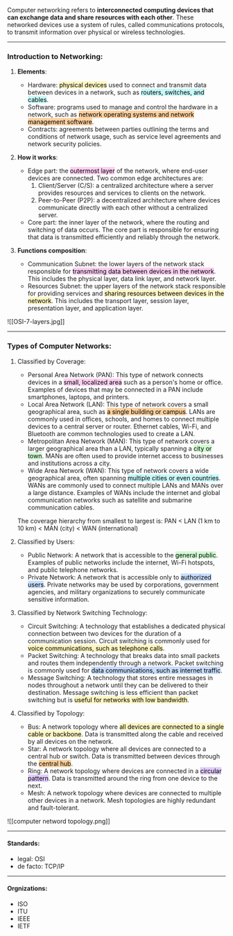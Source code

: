 Computer networking refers to **interconnected computing devices that can exchange data and share resources with each other**. These networked devices use a system of rules, called communications protocols, to transmit information over physical or wireless technologies.

---
### Introduction to Networking:

1.  **Elements**:
    -   Hardware: <mark style="background: #FFF3A3A6;">physical devices</mark> used to connect and transmit data between devices in a network, such as <mark style="background: #ABF7F7A6;">routers, switches, and cables</mark>.
    -   Software: programs used to manage and control the hardware in a network, such as <mark style="background: #FFB86CA6;">network operating systems and network management software</mark>.
    -   Contracts: agreements between parties outlining the terms and conditions of network usage, such as service level agreements and network security policies.
    
1.  **How it works**:
    -   Edge part: the <mark style="background: #FFB8EBA6;">outermost layer</mark> of the network, where end-user devices are connected. Two common edge architectures are:
        1.  Client/Server (C/S): a centralized architecture where a server provides resources and services to clients on the network.
        2.  Peer-to-Peer (P2P): a decentralized architecture where devices communicate directly with each other without a centralized server.
    -   Core part: the inner layer of the network, where the routing and switching of data occurs. The core part is responsible for ensuring that data is transmitted efficiently and reliably through the network.
    
1.  **Functions composition**:
    -   Communication Subnet: the lower layers of the network stack responsible for <mark style="background: #FFB8EBA6;">transmitting data between devices in the network</mark>. This includes the physical layer, data link layer, and network layer.
    -   Resources Subnet: the upper layers of the network stack responsible for providing services and <mark style="background: #FFF3A3A6;">sharing resources between devices in the network</mark>. This includes the transport layer, session layer, presentation layer, and application layer.

![[OSI-7-layers.jpg]]

---

### Types of Computer Networks:

1.  Classified by Coverage:
    -   Personal Area Network (PAN): This type of network connects devices in a <mark style="background: #FFB8EBA6;">small, localized area</mark> such as a person's home or office. Examples of devices that may be connected in a PAN include smartphones, laptops, and printers.
    -   Local Area Network (LAN): This type of network covers a small geographical area, such as <mark style="background: #FFB86CA6;">a single building or campus</mark>. LANs are commonly used in offices, schools, and homes to connect multiple devices to a central server or router. Ethernet cables, Wi-Fi, and Bluetooth are common technologies used to create a LAN.
    -   Metropolitan Area Network (MAN): This type of network covers a larger geographical area than a LAN, typically spanning a <mark style="background: #BBFABBA6;">city or town</mark>. MANs are often used to provide internet access to businesses and institutions across a city.
    -   Wide Area Network (WAN): This type of network covers a wide geographical area, often spanning <mark style="background: #ABF7F7A6;">multiple cities or even countries</mark>. WANs are commonly used to connect multiple LANs and MANs over a large distance. Examples of WANs include the internet and global communication networks such as satellite and submarine communication cables.
    
    The coverage hierarchy from smallest to largest is: PAN < LAN (1 km to 10 km) < MAN (city) < WAN (international)
    
2.  Classified by Users:
    -   Public Network: A network that is accessible to the <mark style="background: #BBFABBA6;">general public</mark>. Examples of public networks include the internet, Wi-Fi hotspots, and public telephone networks.
    -   Private Network: A network that is accessible only to <mark style="background: #ADCCFFA6;">authorized users</mark>. Private networks may be used by corporations, government agencies, and military organizations to securely communicate sensitive information.
    
3.  Classified by Network Switching Technology:
    -   Circuit Switching: A technology that establishes a dedicated physical connection between two devices for the duration of a communication session. Circuit switching is commonly used for <mark style="background: #FFF3A3A6;">voice communications, such as telephone calls</mark>.
    -   Packet Switching: A technology that breaks data into small packets and routes them independently through a network. Packet switching is commonly used for <mark style="background: #ADCCFFA6;">data communications, such as internet traffic</mark>.
    -   Message Switching: A technology that stores entire messages in nodes throughout a network until they can be delivered to their destination. Message switching is less efficient than packet switching but is <mark style="background: #FFF3A3A6;">useful for networks with low bandwidth</mark>.
    
4.  Classified by Topology:
    -   Bus: A network topology where <mark style="background: #FFF3A3A6;">all devices are connected to a single cable or backbone</mark>. Data is transmitted along the cable and received by all devices on the network.
    -   Star: A network topology where all devices are connected to a central hub or switch. Data is transmitted between devices through the <mark style="background: #FFB86CA6;">central hub</mark>.
    -   Ring: A network topology where devices are connected in a <mark style="background: #D2B3FFA6;">circular pattern</mark>. Data is transmitted around the ring from one device to the next.
    -   Mesh: A network topology where devices are connected to multiple other devices in a network. Mesh topologies are highly redundant and fault-tolerant.

![[computer netword topology.png]]

----
#### Standards:

- legal: OSI
- de facto: TCP/IP

---
#### Orgnizations:

- ISO
- ITU
- IEEE
- IETF




